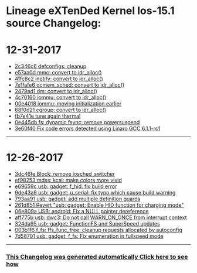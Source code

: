 Lineage eXTenDed Kernel los-15.1 source Changelog:
============================================================

12-31-2017
====================

* [2c346c6 defconfigs: cleanup](https://github.com/ppajda/kernel_g3/commit/2c346c606159805e84267ef4f14564c06c574920)
* [e57aa0d mmc: convert to idr_alloc()](https://github.com/ppajda/kernel_g3/commit/e57aa0d739309e33276885cb4121dee164a5fd23)
* [4ffc8c2 inotify: convert to idr_alloc()](https://github.com/ppajda/kernel_g3/commit/4ffc8c2ee6461e2e951bc8e53d7b7e7e2dd6ba50)
* [7e1fafe6 ocmem_sched: convert to idr_alloc()](https://github.com/ppajda/kernel_g3/commit/7e1fafe608ec0075bd30340e11f5d9b5c5e36b68)
* [2479ad1 dm: convert to idr_alloc()](https://github.com/ppajda/kernel_g3/commit/2479ad1eb6decf0cc326c4ae3004d8aaca298b67)
* [4c70160 iommu: convert to idr_alloc()](https://github.com/ppajda/kernel_g3/commit/4c7016096bcd8fe7e5ad0e2365787b593734c3f4)
* [00e4018 iommu: moving initialization earlier](https://github.com/ppajda/kernel_g3/commit/00e40181af145de23a40b8a76a54d6a8b9493fb2)
* [68f0d21 cgroup: convert to idr_alloc()](https://github.com/ppajda/kernel_g3/commit/68f0d21b1e919822c403245beb01ecbed539b4ef)
* [fb7e41e tune again thermal](https://github.com/ppajda/kernel_g3/commit/fb7e41eccf8309576b437b3074dffab8fd0c138e)
* [0e445db fs: dynamic fsync: remove powersuspend](https://github.com/ppajda/kernel_g3/commit/0e445dbf98d8b9df8988815dc3fbe8cc761162a2)
* [3e60f40 Fix code errors detected using Linaro GCC 6.1.1-rc1](https://github.com/ppajda/kernel_g3/commit/3e60f40da5ce668ce2ed38351236fd0c0728a4f4)

***

12-26-2017
====================

* [3dc46fe Block: remove iosched_switcher](https://github.com/ppajda/kernel_g3/commit/3dc46fe5a7003c9f186172b1b5f9c101c3fd4faf)
* [ef98253 mdss: kcal: make colors more vivid](https://github.com/ppajda/kernel_g3/commit/ef982536aaf60c4801093caf067695f73c70acc0)
* [e69659c usb: gadget: f_hid: fix build error](https://github.com/ppajda/kernel_g3/commit/e69659cc6a229771cbead6f1abd24d26cc7b10af)
* [9de43a9 usb: gadget: u_serial: fix typo which cause build warning](https://github.com/ppajda/kernel_g3/commit/9de43a90661291dfcdd50c3efcc073541f94359e)
* [793aa91 usb: gadget: add multiple definition guards](https://github.com/ppajda/kernel_g3/commit/793aa91fe3a0f0385af5078f58edac811b95a206)
* [261d851 Revert "usb: gadget: Enable HID function for charging mode"](https://github.com/ppajda/kernel_g3/commit/261d85123c706f93d4d50617c626f746b66c65a4)
* [06e809a USB: android: Fix a NULL pointer dereference](https://github.com/ppajda/kernel_g3/commit/06e809a32235fa47d854cdcbd25df0670472699a)
* [aff775b usb: dwc3: Do not call WARN_ON_ONCE from interrupt context](https://github.com/ppajda/kernel_g3/commit/aff775b04bfc73ecb6c7d2bea2cc4d13e03b77fe)
* [324da95 usb: gadget: FunctionFS and SuperSpeed updates](https://github.com/ppajda/kernel_g3/commit/324da95f45d70e7578308cbd20b8f96fe86d5f06)
* [003b1f6 f_fs: ffs_func_free: cleanup requests allocated by autoconfig](https://github.com/ppajda/kernel_g3/commit/003b1f6adde6e0d7aad4ddc5ed044eb4561ded23)
* [7d58701 usb: gadget: f_fs: Fix enumeration in fullspeed mode](https://github.com/ppajda/kernel_g3/commit/7d58701cf31e01615270f3a790adae46a246578e)

***


### [This Changelog was generated automatically Click here to see how](https://github.com/bhb27/BHB27Kernel/tree/N_c/build/changelog.sh)
